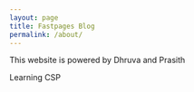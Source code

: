 ```yaml
---
layout: page
title: Fastpages Blog
permalink: /about/
---
```


This website is powered by Dhruva and Prasith



Learning CSP
